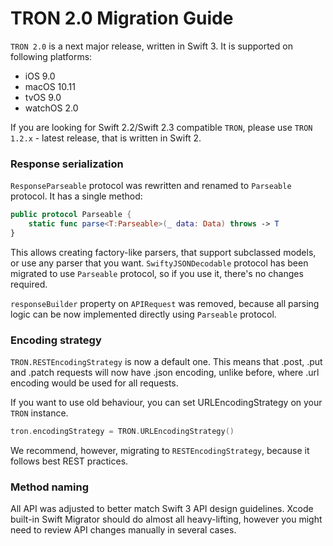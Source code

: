 # TRON 2.0 Migration Guide

`TRON 2.0` is a next major release, written in Swift 3. It is supported on following platforms:

* iOS 9.0
* macOS 10.11
* tvOS 9.0
* watchOS 2.0

If you are looking for Swift 2.2/Swift 2.3 compatible `TRON`, please use `TRON 1.2.x` - latest release, that is written in Swift 2.

### Response serialization

`ResponseParseable` protocol was rewritten and renamed to `Parseable` protocol. It has a single method:

```swift
public protocol Parseable {
    static func parse<T:Parseable>(_ data: Data) throws -> T
}
```

This allows creating factory-like parsers, that support subclassed models, or use any parser that you want. `SwiftyJSONDecodable` protocol has been migrated to use `Parseable` protocol, so if you use it, there's no changes required.

`responseBuilder` property on `APIRequest` was removed, because all parsing logic can be now implemented directly using `Parseable` protocol.

### Encoding strategy

`TRON.RESTEncodingStrategy` is now a default one. This means that .post, .put and .patch requests will now have .json encoding, unlike before, where .url encoding would be used for all requests.

If you want to use old behaviour, you can set URLEncodingStrategy on your `TRON` instance.

```swift
tron.encodingStrategy = TRON.URLEncodingStrategy()
```

We recommend, however, migrating to `RESTEncodingStrategy`, because it follows best REST practices.

### Method naming

All API was adjusted to better match Swift 3 API design guidelines. Xcode built-in Swift Migrator should do almost all heavy-lifting, however you might need to review API changes manually in several cases.
